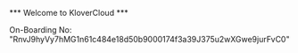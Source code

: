 *** Welcome to KloverCloud ***

On-Boarding No: &#34;RnvJ9hyVy7hMG1n61c484e18d50b9000174f3a39J375u2wXGwe9jurFvC0&#34;
